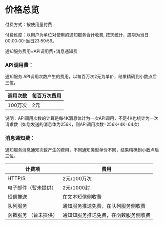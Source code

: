 # 价格总览

付费方式：按使用量付费

付费维度：以用户为单位对使用的通知服务合计收费, 按天统计，周期为当日00:00:00-当日23:59:59。

通知服务费用=API调用费+消息通知费

### API调用费：

通知服务 API调用次数产生的费用，以每百万次2元为单价，结果精确到小数点后三位。

| 调用次数 | 每百万次费用 |
| -------- | ------------ |
| 100万次  | 2元          |

说明：API调用次数的计算是每4K消息体计为一次API调用，不足4K也统计为一次请求数（如您发送的消息体为256K，则API调用次数=256K÷4K=64次）

### 消息通知费：

通知服务消息通知次数产生的费用，不同通知类型单价不同，结果精确到小数点后三位。

| 计费项   | 费用                                  |
| -------- | ------------------------------------- |
| HTTP/S   | 2元/100万次                           |
| 电子邮件（暂未提供） | 2元/1000封                            |
| 短信推送 | 在文本短信侧收费              |
| 队列服务 | 通知服务推送免费，在队列服务侧收费 |
| 函数服务 （暂未提供） | 通知知服务推送免费，在函数服务侧收费  |
